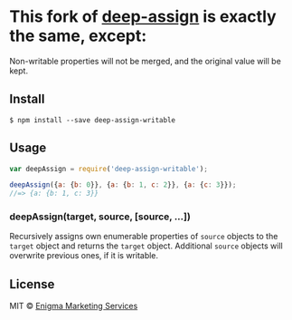 # This fork of [deep-assign](https://github.com/sindresorhus/deep-assign) is exactly the same, except:

Non-writable properties will not be merged, and the original value will be kept.

## Install

```
$ npm install --save deep-assign-writable
```


## Usage

```js
var deepAssign = require('deep-assign-writable');

deepAssign({a: {b: 0}}, {a: {b: 1, c: 2}}, {a: {c: 3}});
//=> {a: {b: 1, c: 3}}
```


### deepAssign(target, source, [source, ...])

Recursively assigns own enumerable properties of `source` objects to the `target` object and returns the `target` object. Additional `source` objects will overwrite previous ones, if it is writable.


## License

MIT © [Enigma Marketing Services](http://www.enigma-marketing.co.uk/)
